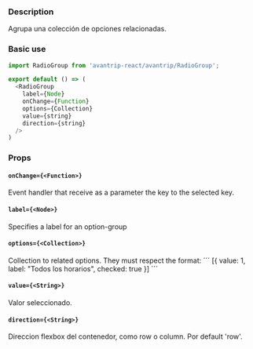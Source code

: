 ### Description
Agrupa una colección de opciones relacionadas.

### Basic use

```javascript
import RadioGroup from 'avantrip-react/avantrip/RadioGroup';

export default () => (
  <RadioGroup
    label={Node}
    onChange={Function}
    options={Collection}
    value={string}
    direction={string}
  />
)
```

### Props

#### `onChange={<Function>}`
Event handler that receive as a parameter the key to the
selected key.

#### `label={<Node>}`
Specifies a label for an option-group

#### `options={<Collection>}`
Collection to related options. They must respect the format:
´´´
[{
  value: 1,
  label: "Todos los horarios",
  checked: true
}]
´´´

#### `value={<String>}`
Valor seleccionado.

#### `direction={<String>}`
Direccion flexbox del contenedor, como row o column. Por default 'row'.
